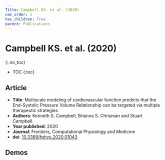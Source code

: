 ```yaml
---
Title: Campbell KS. et al. (2020)
nav_order: 1
has_children: True
parent: Publications
---
```



# Campbell KS. et al. (2020)
{:.no_toc}

* TOC
{:toc}

## Article

- **Title**: Multiscale modeling of cardiovascular function predicts that the End-Systolic Pressure Volume Relationship can be targeted via multiple therapeutic strategies
- **Authors**: Kenneth S. Campbell, Brianna S. Chrisman and Stuart Campbell. 
- **Year published**: 2020 
- **Journal**: Frontiers, Computational Physiology and Medicine
- **doi**: [10.3389/fphys.2020.01043](http://www.frontiersin.org/articles/10.3389/fphys.2020.01043/abstract)

## Demos


